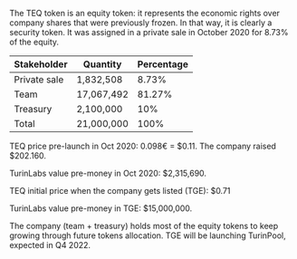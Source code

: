 The TEQ token is an equity token: it represents the economic rights over company shares that were previously frozen. In that way, it is clearly a security token. It was assigned in a private sale in October 2020 for 8.73% of the equity.

| Stakeholder  | Quantity   | Percentage |
| ------------ | ---------- | ---------- |
| Private sale | 1,832,508  | 8.73%      |
| Team         | 17,067,492 | 81.27%     |
| Treasury     | 2,100,000  | 10%        |
| Total        | 21,000,000 | 100%       |

TEQ price pre-launch in Oct 2020: 0.098€ = $0.11. The company raised $202.160.

TurinLabs value pre-money in Oct 2020: $2,315,690.

TEQ initial price when the company gets listed (TGE): $0.71

TurinLabs value pre-money in TGE: $15,000,000.

The company (team + treasury) holds most of the equity tokens to keep growing through future tokens allocation. TGE will be launching TurinPool, expected in Q4 2022.
